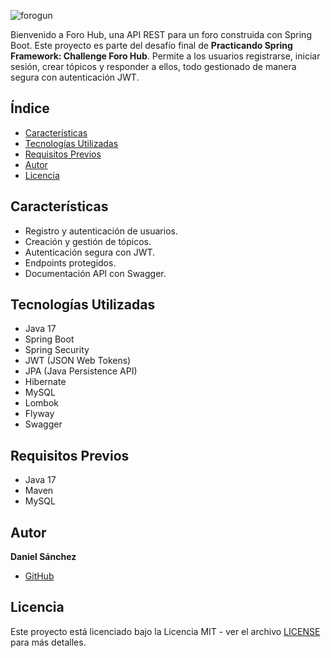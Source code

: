 ![forogun](https://github.com/Danmargiela/foro_hub_final/assets/16968289/b46d68a9-ae8d-4b74-8b2d-16cb617cf1e5)

Bienvenido a Foro Hub, una API REST para un foro construida con Spring Boot. Este proyecto es parte del desafío final de **Practicando Spring Framework: Challenge Foro Hub**. Permite a los usuarios registrarse, iniciar sesión, crear tópicos y responder a ellos, todo gestionado de manera segura con autenticación JWT.

## Índice

- [Características](#características)
- [Tecnologías Utilizadas](#tecnologías-utilizadas)
- [Requisitos Previos](#requisitos-previos)
- [Autor](#autor)
- [Licencia](#licencia)

## Características

- Registro y autenticación de usuarios.
- Creación y gestión de tópicos.
- Autenticación segura con JWT.
- Endpoints protegidos.
- Documentación API con Swagger.

## Tecnologías Utilizadas

- Java 17
- Spring Boot
- Spring Security
- JWT (JSON Web Tokens)
- JPA (Java Persistence API)
- Hibernate
- MySQL
- Lombok
- Flyway
- Swagger

## Requisitos Previos

- Java 17
- Maven
- MySQL

## Autor

**Daniel Sánchez**

- [GitHub](https://github.com/Danmargiela)

## Licencia

Este proyecto está licenciado bajo la Licencia MIT - ver el archivo [LICENSE](LICENSE) para más detalles.
